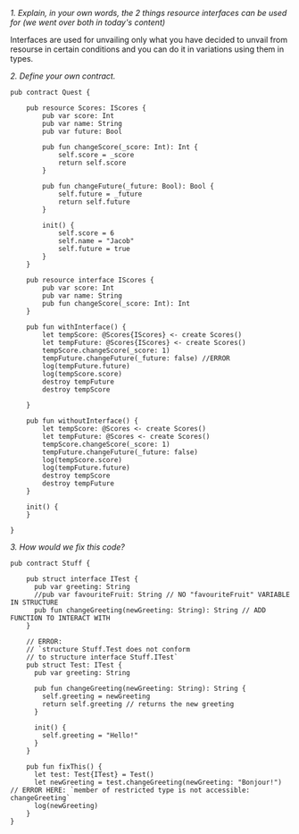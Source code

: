 *1. Explain, in your own words, the 2 things resource interfaces can be used for (we went over both in today's content)*

Interfaces are used for unvailing only what you have decided to unvail from resourse in certain conditions and you can do it in variations using them in types.

*2. Define your own contract.*

    pub contract Quest {

        pub resource Scores: IScores {
            pub var score: Int
            pub var name: String
            pub var future: Bool

            pub fun changeScore(_score: Int): Int {
                self.score = _score
                return self.score
            }

            pub fun changeFuture(_future: Bool): Bool {
                self.future = _future
                return self.future
            }

            init() {
                self.score = 6
                self.name = "Jacob"
                self.future = true
            }
        }

        pub resource interface IScores {
            pub var score: Int
            pub var name: String
            pub fun changeScore(_score: Int): Int
        }

        pub fun withInterface() {
            let tempScore: @Scores{IScores} <- create Scores()
            let tempFuture: @Scores{IScores} <- create Scores()
            tempScore.changeScore(_score: 1)
            tempFuture.changeFuture(_future: false) //ERROR
            log(tempFuture.future)
            log(tempScore.score)
            destroy tempFuture
            destroy tempScore

        }

        pub fun withoutInterface() {
            let tempScore: @Scores <- create Scores()
            let tempFuture: @Scores <- create Scores()
            tempScore.changeScore(_score: 1)
            tempFuture.changeFuture(_future: false)
            log(tempScore.score) 
            log(tempFuture.future)
            destroy tempScore
            destroy tempFuture
        }

        init() {
        }

    }

*3. How would we fix this code?*

    pub contract Stuff {

        pub struct interface ITest {
          pub var greeting: String
          //pub var favouriteFruit: String // NO "favouriteFruit" VARIABLE IN STRUCTURE
          pub fun changeGreeting(newGreeting: String): String // ADD FUNCTION TO INTERACT WITH
        }

        // ERROR:
        // `structure Stuff.Test does not conform 
        // to structure interface Stuff.ITest`
        pub struct Test: ITest {
          pub var greeting: String

          pub fun changeGreeting(newGreeting: String): String {
            self.greeting = newGreeting
            return self.greeting // returns the new greeting
          }

          init() {
            self.greeting = "Hello!"
          }
        }

        pub fun fixThis() {
          let test: Test{ITest} = Test()
          let newGreeting = test.changeGreeting(newGreeting: "Bonjour!") // ERROR HERE: `member of restricted type is not accessible: changeGreeting`
          log(newGreeting)
        }
    }
 
